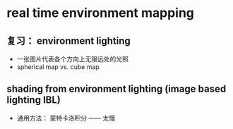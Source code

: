 # real time environment mapping

## 复习： environment lighting

- 一张图片代表各个方向上无限远处的光照
- spherical map vs. cube map



## shading from environment lighting (image based lighting IBL)

- 通用方法： 蒙特卡洛积分 —— 太慢